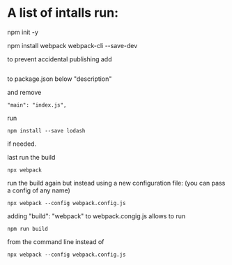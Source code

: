 A list of intalls run:
=====================
npm init -y

npm install webpack webpack-cli --save-dev

to prevent accidental publishing add
```"private": true,
```
to package.json below "description"

and remove
```
"main": "index.js",
```

run
```
npm install --save lodash
```
if needed.

last run the build
```
npx webpack
```
run the build again but instead using a new configuration file: (you can pass a config of any name)
```
npx webpack --config webpack.config.js
```

adding "build": "webpack" to webpack.congig.js allows to run
```
npm run build
```

from the command line instead of
```
npx webpack --config webpack.config.js
```
